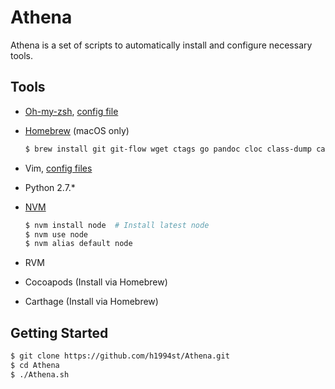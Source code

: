 Athena
===

Athena is a set of scripts to automatically install and configure necessary tools.

## Tools

- [Oh-my-zsh](https://github.com/robbyrussell/oh-my-zsh), [config file](https://github.com/h1994st/Athena/blob/master/zshrc)
- [Homebrew](https://github.com/Homebrew/brew) (macOS only)

    ```bash
    $ brew install git git-flow wget ctags go pandoc cloc class-dump carthage cocoapods
    ```

- Vim, [config files](https://github.com/h1994st/vim-conf)
- Python 2.7.*
- [NVM](https://github.com/creationix/nvm)

    ```bash
    $ nvm install node  # Install latest node
    $ nvm use node
    $ nvm alias default node
    ```

- RVM
- Cocoapods (Install via Homebrew)
- Carthage (Install via Homebrew)

## Getting Started

```bash
$ git clone https://github.com/h1994st/Athena.git
$ cd Athena
$ ./Athena.sh
```
